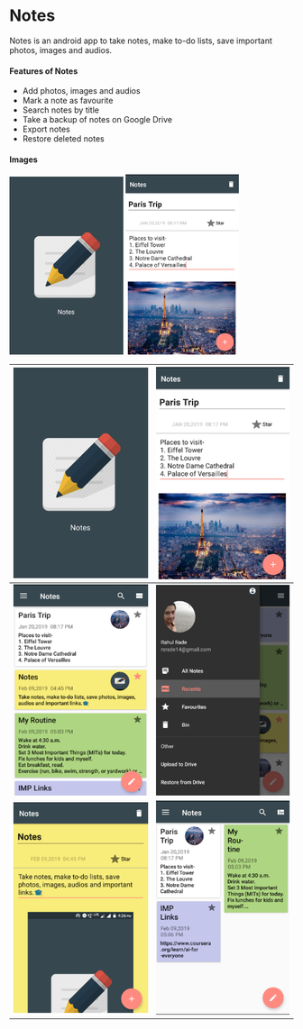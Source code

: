 # Notes

Notes is an android app to take notes, make to-do lists, save important photos, images and audios.

#### Features of Notes
- Add photos, images and audios
- Mark a note as favourite
- Search notes by title
- Take a backup of notes on Google Drive
- Export notes
- Restore deleted notes

#### Images

<p float="left">
  <img src="/img/ss6.png" width="40%" height="30%" />
  <img src="/img/ss2.png" width="40%" height="30%" /> 
</p>

| ![alt-text-1](img/ss6.png "Splash Screen")  | ![alt-text-2](img/ss2.png "Note-1") |
|:----:|:----:|
| ![alt-text-1](img/ss4.png "Note-All-1") | ![alt-text-2](img/ss5.png "Navigation Drawer") |
| ![alt-text-1](img/ss3.png "Note-2") | ![alt-text-2](img/ss1.png "Note-All-2") |

